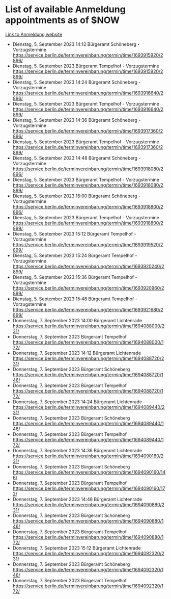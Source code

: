 # List of available Anmeldung appointments as of $NOW
[Link to Anmeldung website](https://service.berlin.de/terminvereinbarung/termin/tag.php?termin=1&anliegen[]=120686&dienstleisterlist=122210,122217,327316,122219,327312,122227,327314,122231,327346,122243,327348,122254,122252,329742,122260,329745,122262,329748,122271,327278,122273,327274,122277,327276,330436,122280,327294,122282,327290,122284,327292,122291,327270,122285,327266,122286,327264,122296,327268,150230,329760,122297,327286,122294,327284,122312,329763,122314,329775,122304,327330,122311,327334,122309,327332,317869,122281,327352,122279,329772,122283,122276,327324,122274,327326,122267,329766,122246,327318,122251,327320,122257,327322,122208,327298,122226,327300&herkunft=http%3A%2F%2Fservice.berlin.de%2Fdienstleistung%2F120686%2F)
- Dienstag, 5. September 2023 14:12 Bürgeramt Schöneberg - Vorzugstermine https://service.berlin.de/terminvereinbarung/termin/time/1693915920/2896/
- Dienstag, 5. September 2023  Bürgeramt Tempelhof - Vorzugstermine https://service.berlin.de/terminvereinbarung/termin/time/1693915920/2899/
- Dienstag, 5. September 2023 14:24 Bürgeramt Schöneberg - Vorzugstermine https://service.berlin.de/terminvereinbarung/termin/time/1693916640/2896/
- Dienstag, 5. September 2023  Bürgeramt Tempelhof - Vorzugstermine https://service.berlin.de/terminvereinbarung/termin/time/1693916640/2899/
- Dienstag, 5. September 2023 14:36 Bürgeramt Schöneberg - Vorzugstermine https://service.berlin.de/terminvereinbarung/termin/time/1693917360/2896/
- Dienstag, 5. September 2023  Bürgeramt Tempelhof - Vorzugstermine https://service.berlin.de/terminvereinbarung/termin/time/1693917360/2899/
- Dienstag, 5. September 2023 14:48 Bürgeramt Schöneberg - Vorzugstermine https://service.berlin.de/terminvereinbarung/termin/time/1693918080/2896/
- Dienstag, 5. September 2023  Bürgeramt Tempelhof - Vorzugstermine https://service.berlin.de/terminvereinbarung/termin/time/1693918080/2899/
- Dienstag, 5. September 2023 15:00 Bürgeramt Schöneberg - Vorzugstermine https://service.berlin.de/terminvereinbarung/termin/time/1693918800/2896/
- Dienstag, 5. September 2023  Bürgeramt Tempelhof - Vorzugstermine https://service.berlin.de/terminvereinbarung/termin/time/1693918800/2899/
- Dienstag, 5. September 2023 15:12 Bürgeramt Tempelhof - Vorzugstermine https://service.berlin.de/terminvereinbarung/termin/time/1693919520/2899/
- Dienstag, 5. September 2023 15:24 Bürgeramt Tempelhof - Vorzugstermine https://service.berlin.de/terminvereinbarung/termin/time/1693920240/2899/
- Dienstag, 5. September 2023 15:36 Bürgeramt Tempelhof - Vorzugstermine https://service.berlin.de/terminvereinbarung/termin/time/1693920960/2899/
- Dienstag, 5. September 2023 15:48 Bürgeramt Tempelhof - Vorzugstermine https://service.berlin.de/terminvereinbarung/termin/time/1693921680/2899/
- Donnerstag, 7. September 2023 14:00 Bürgeramt Lichtenrade https://service.berlin.de/terminvereinbarung/termin/time/1694088000/231/
- Donnerstag, 7. September 2023  Bürgeramt Tempelhof https://service.berlin.de/terminvereinbarung/termin/time/1694088000/172/
- Donnerstag, 7. September 2023 14:12 Bürgeramt Lichtenrade https://service.berlin.de/terminvereinbarung/termin/time/1694088720/231/
- Donnerstag, 7. September 2023  Bürgeramt Schöneberg https://service.berlin.de/terminvereinbarung/termin/time/1694088720/146/
- Donnerstag, 7. September 2023  Bürgeramt Tempelhof https://service.berlin.de/terminvereinbarung/termin/time/1694088720/172/
- Donnerstag, 7. September 2023 14:24 Bürgeramt Lichtenrade https://service.berlin.de/terminvereinbarung/termin/time/1694089440/231/
- Donnerstag, 7. September 2023  Bürgeramt Schöneberg https://service.berlin.de/terminvereinbarung/termin/time/1694089440/146/
- Donnerstag, 7. September 2023  Bürgeramt Tempelhof https://service.berlin.de/terminvereinbarung/termin/time/1694089440/172/
- Donnerstag, 7. September 2023 14:36 Bürgeramt Lichtenrade https://service.berlin.de/terminvereinbarung/termin/time/1694090160/231/
- Donnerstag, 7. September 2023  Bürgeramt Schöneberg https://service.berlin.de/terminvereinbarung/termin/time/1694090160/146/
- Donnerstag, 7. September 2023  Bürgeramt Tempelhof https://service.berlin.de/terminvereinbarung/termin/time/1694090160/172/
- Donnerstag, 7. September 2023 14:48 Bürgeramt Lichtenrade https://service.berlin.de/terminvereinbarung/termin/time/1694090880/231/
- Donnerstag, 7. September 2023  Bürgeramt Schöneberg https://service.berlin.de/terminvereinbarung/termin/time/1694090880/146/
- Donnerstag, 7. September 2023  Bürgeramt Tempelhof https://service.berlin.de/terminvereinbarung/termin/time/1694090880/172/
- Donnerstag, 7. September 2023 15:12 Bürgeramt Lichtenrade https://service.berlin.de/terminvereinbarung/termin/time/1694092320/231/
- Donnerstag, 7. September 2023  Bürgeramt Schöneberg https://service.berlin.de/terminvereinbarung/termin/time/1694092320/146/
- Donnerstag, 7. September 2023  Bürgeramt Tempelhof https://service.berlin.de/terminvereinbarung/termin/time/1694092320/172/
